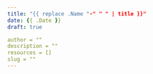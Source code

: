 ```yaml
---
title: "{{ replace .Name "-" " " | title }}"
date: {{ .Date }}
draft: true

author = ""
description = ""
resources = []
slug = ""
---
```


